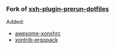 ### Fork of [xxh-plugin-prerun-dotfiles](https://github.com/xxh/xxh-plugin-prerun-dotfiles)

Added:
* [awesome-xonshrc](https://github.com/anki-code/awesome-xonshrc)
* [xontrib-ergopack](https://github.com/anki-code/xontrib-ergopack)
